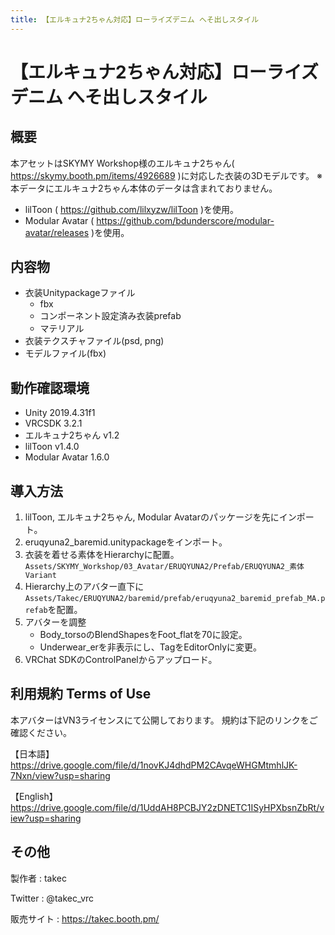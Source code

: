 ```yaml
---
title: 【エルキュナ2ちゃん対応】ローライズデニム へそ出しスタイル
---
```


# 【エルキュナ2ちゃん対応】ローライズデニム へそ出しスタイル

## 概要
本アセットはSKYMY Workshop様のエルキュナ2ちゃん( https://skymy.booth.pm/items/4926689 )に対応した衣装の3Dモデルです。
※本データにエルキュナ2ちゃん本体のデータは含まれておりません。

* lilToon ( https://github.com/lilxyzw/lilToon )を使用。
* Modular Avatar ( https://github.com/bdunderscore/modular-avatar/releases )を使用。

## 内容物
* 衣装Unitypackageファイル
  * fbx
  * コンポーネント設定済み衣装prefab
  * マテリアル
* 衣装テクスチャファイル(psd, png)
* モデルファイル(fbx)

## 動作確認環境
* Unity 2019.4.31f1
* VRCSDK 3.2.1
* エルキュナ2ちゃん v1.2
* lilToon v1.4.0
* Modular Avatar 1.6.0

## 導入方法
1. lilToon, エルキュナ2ちゃん, Modular Avatarのパッケージを先にインポート。
2. eruqyuna2_baremid.unitypackageをインポート。
3. 衣装を着せる素体をHierarchyに配置。<br>
   `Assets/SKYMY_Workshop/03_Avatar/ERUQYUNA2/Prefab/ERUQYUNA2_素体Variant`
4. Hierarchy上のアバター直下に`Assets/Takec/ERUQYUNA2/baremid/prefab/eruqyuna2_baremid_prefab_MA.prefab`を配置。
5. アバターを調整
   * Body_torsoのBlendShapesをFoot_flatを70に設定。
   * Underwear_erを非表示にし、TagをEditorOnlyに変更。
6. VRChat SDKのControlPanelからアップロード。

## 利用規約 Terms of Use
本アバターはVN3ライセンスにて公開しております。
規約は下記のリンクをご確認ください。

【日本語】<br>
https://drive.google.com/file/d/1novKJ4dhdPM2CAvqeWHGMtmhlJK-7Nxn/view?usp=sharing

【English】<br>
https://drive.google.com/file/d/1UddAH8PCBJY2zDNETC1ISyHPXbsnZbRt/view?usp=sharing

## その他
製作者
: takec

Twitter
: @takec_vrc

販売サイト
: https://takec.booth.pm/